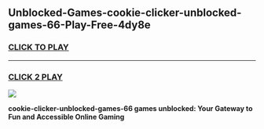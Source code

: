 
## Unblocked-Games-cookie-clicker-unblocked-games-66-Play-Free-4dy8e
<h3>
<a href="https://premium76.site?title=cookie-clicker-unblocked-games-66&ref=23A">CLICK TO PLAY</a></h3>
<hr>

<h3>
<a href="https://premium76.site?title=cookie-clicker-unblocked-games-66&ref=23A">CLICK 2 PLAY</a>
  
</h3>

<a href="https://premium76.site?title=cookie-clicker-unblocked-games-66&ref=23A"><img src="https://clearcache.store/games.png"></a>


**cookie-clicker-unblocked-games-66 games unblocked: Your Gateway to Fun and Accessible Online Gaming**
